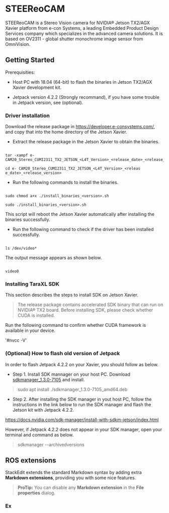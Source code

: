 
# STEEReoCAM

  

STEEReoCAM is a Stereo Vision camera for NVIDIA® Jetson TX2/AGX Xavier platform from e-con Systems, a leading Embedded Product Design Services company which specializes in the advanced camera solutions. It is based on OV2311 - global shutter monochrome image sensor from OmniVision.

  
  

## Getting Started

  

Prerequisities:

- Host PC with 18.04 (64-bit) to flash the binaries in Jetson TX2/AGX Xavier development kit.

- Jetpack version 4.2.2 (Strongly recommand), if you have some trouble in Jetpack version, see (optional).

  

  

### Driver installation

  

Download the release package in https://developer.e-consystems.com/, and copy that into the home directory of the Jetson Xavier.

- Extract the release package in the Jetson Xavier to obtain the binaries.

```

tar -xampf e-CAM20_Stereo_CUMI2311_TX2_JETSON_<L4T_Version>_<release_date>_<release_version>.tar.gz

cd e- CAM20_Stereo_CUMI2311_TX2_JETSON_<L4T_Version>_<releas e_date>_<release_version>

```

- Run the following commands to install the binaries.

```

sudo chmod a+x ./install_binaries_<version>.sh

sudo ./install_binaries_<version>.sh

```

This script will reboot the Jetson Xavier automatically after installing the binaries successfully.

- Run the following command to check if the driver has been installed successfully.

```

ls /dev/video*

```

The output message appears as shown below.

```

video0

```

### Installing TaraXL SDK

  

This section describes the steps to install SDK on Jetson Xavier.

>The release package contains accelerated SDK binary that can run on NVIDIA® TX2 board. Before installing SDK, please check whether CUDA is installed.

  

Run the following command to confirm whether CUDA framework is available in your device.

'#nvcc -V'


  

### (Optional) How to flash old version of Jetpack

  

In order to flash Jetpack 4.2.2 on your Xavier, you should follow as below.

  

- Step 1. Install SDK mannager on your host PC. Download [sdkmanager_1.3.0-7105](https://developer.nvidia.com/sdkmanager-130-7105-amd64  "sdkmanager-1.3.0-7105") and install.

> sudo apt install ./sdkmanager_1.3.0-7105_amd64.deb

- Step 2. After installing the SDK manager in yout host PC, follow the instructions in the link below to run the SDK manager and flash the Jetson kit with Jetpack 4.2.2.

https://docs.nvidia.com/sdk-manager/install-with-sdkm-jetson/index.html

However, if Jetpack 4.2.2 does not appear in your SDK manager, open your terminal and command as below.

> sdkmanager --archivedversions

  
  
  
  


## ROS extensions

  

StackEdit extends the standard Markdown syntax by adding extra **Markdown extensions**, providing you with some nice features.

  

>  **ProTip:** You can disable any **Markdown extension** in the **File properties** dialog.

  
  

### Ex



```